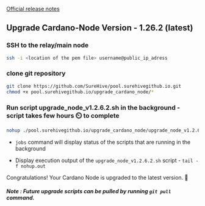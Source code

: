 [Official release notes](https://github.com/input-output-hk/cardano-node/releases/)

## Upgrade Cardano-Node Version - 1.26.2 (latest)


### SSH to the relay/main node

```bash
ssh -i <location of the pem file> username@public_ip_adress
```

### clone git repository
```bash
git clone https://github.com/SureHive/pool.surehivegithub.io.git
chmod +x pool.surehivegithub.io/upgrade_cardano_node/*
```

### Run script upgrade_node_v1.2.6.2.sh in the background - script takes few hours :timer_clock: to complete
```bash
nohup ./pool.surehivegithub.io/upgrade_cardano_node/upgrade_node_v1.2.6.2.sh &
```
* `jobs` command will display status of the scripts that are running in the background 

* Display execution output of the `upgrade_node_v1.2.6.2.sh` script -  `tail -f nohup.out`

Congratulations! Your Cardano Node is upgraded to the latest version. :partying_face:

##### Note : Future upgrade scripts can be pulled by running `git pull` command.
